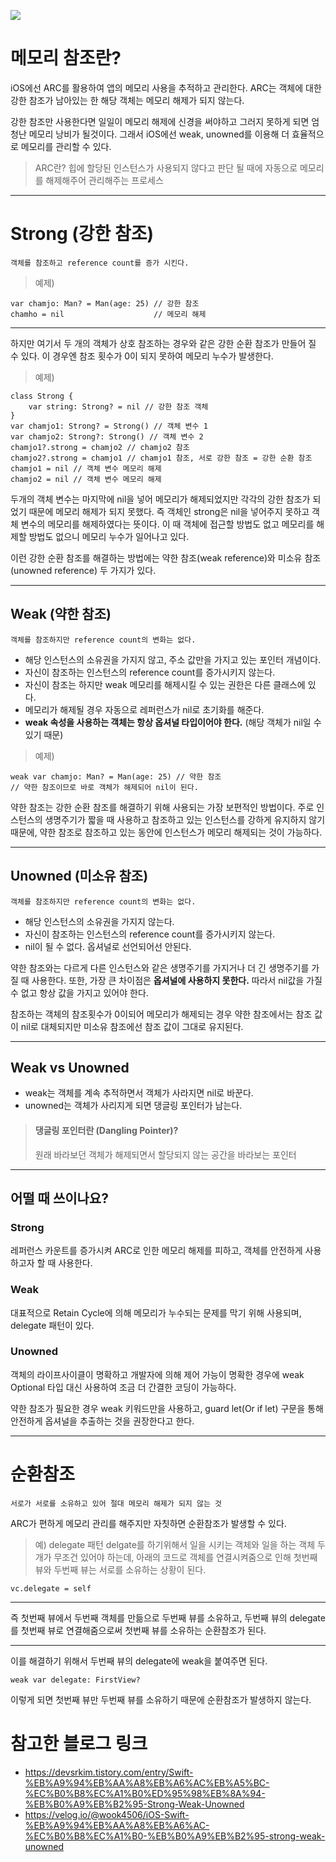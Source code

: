 ![](https://velog.velcdn.com/images/blooper20/post/b7844338-3d2c-495b-b2ef-b2965f89cb58/image.png)

# 메모리 참조란?

iOS에선 ARC를 활용하여 앱의 메모리 사용을 추적하고 관리한다.
ARC는 객체에 대한 강한 참조가 남아있는 한 해당 객체는 메모리 해제가 되지 않는다.

강한 참조만 사용한다면 일일이 메모리 해제에 신경을 써야하고 그러지 못하게 되면 엄청난 메모리 낭비가 될것이다.
그래서 iOS에선 weak, unowned를 이용해 더 효율적으로 메모리를 관리할 수 있다.

> ARC란?
> 힙에 할당된 인스턴스가 사용되지 않다고 판단 될 때에 자동으로 메모리를 해제해주어 관리해주는 프로세스

---

# Strong (강한 참조)

```
객체를 참조하고 reference count를 증가 시킨다.
```

> 예제)

```
var chamjo: Man? = Man(age: 25) // 강한 참조
chamho = nil 					// 메모리 해제
```

---

하지만 여기서 두 개의 객체가 상호 참조하는 경우와 같은 강한 순환 참조가 만들어 질 수 있다.
이 경우엔 참조 횟수가 0이 되지 못하여 메모리 누수가 발생한다.

> 예제)

```
class Strong {
	var string: Strong? = nil // 강한 참조 객체
}
var chamjo1: Strong? = Strong() // 객체 변수 1
var chamjo2: Strong?: Strong() // 객체 변수 2
chamjo1?.strong = chamjo2 // chamjo2 참조
chamjo2?.strong = chamjo1 // chamjo1 참조, 서로 강한 참조 = 강한 순환 참조
chamjo1 = nil // 객체 변수 메모리 해제
chamjo2 = nil // 객체 변수 메모리 해제
```

두개의 객체 변수는 마지막에 nil을 넣어 메모리가 해제되었지만 각각의 강한 참조가 되었기 때문에 메모리 해제가 되지 못했다.
즉 객체인 strong은 nil을 넣어주지 못하고 객체 변수의 메모리를 해제하였다는 뜻이다.
이 때 객체에 접근할 방법도 없고 메모리를 해제할 방법도 없으니 메모리 누수가 일어나고 있다.

이런 강한 순환 참조를 해결하는 방법에는 약한 참조(weak reference)와 미소유 참조(unowned reference) 두 가지가 있다.

---

## Weak (약한 참조)

```
객체를 참조하지만 reference count의 변화는 없다.
```

- 해당 인스턴스의 소유권을 가지지 않고, 주소 값만을 가지고 있는 포인터 개념이다.
- 자신이 참조하는 인스턴스의 reference count를 증가시키지 않는다.
- 자신이 참조는 하지만 weak 메모리를 해제시킬 수 있는 권한은 다른 클래스에 있다.
- 메모리가 해제될 경우 자동으로 레퍼런스가 nil로 초기화를 해준다.
- **weak 속성을 사용하는 객체는 항상 옵셔널 타입이어야 한다.** (해당 객체가 nil일 수 있기 때문)

> 예제)

```
weak var chamjo: Man? = Man(age: 25) // 약한 참조
// 약한 참조이므로 바로 객체가 해제되어 nil이 된다.
```

약한 참조는 강한 순환 참조를 해결하기 위해 사용되는 가장 보편적인 방법이다.
주로 인스턴스의 생명주기가 짧을 때 사용하고 참조하고 있는 인스턴스를 강하게 유지하지 않기 때문에, 약한 참조로 참조하고 있는 동안에 인스턴스가 메모리 해제되는 것이 가능하다.

---

## Unowned (미소유 참조)

```
객체를 참조하지만 reference count의 변화는 없다.
```

- 해당 인스턴스의 소유권을 가지지 않는다.
- 자신이 참조하는 인스턴스의 reference count를 증가시키지 않는다.
- nil이 될 수 없다. 옵셔널로 선언되어선 안된다.

약한 참조와는 다르게 다른 인스턴스와 같은 생명주기를 가지거나 더 긴 생명주기를 가질 때 사용한다.
또한, 가장 큰 차이점은 **옵셔널에 사용하지 못한다.**
따라서 nil값을 가질 수 없고 항상 값을 가지고 있어야 한다.

참조하는 객체의 참조횟수가 0이되어 메모리가 해제되는 경우 약한 참조에서는 참조 값이 nil로 대체되지만 미소유 참조에선 참조 값이 그대로 유지된다.

---

## Weak vs Unowned

- weak는 객체를 계속 추적하면서 객체가 사라지면 nil로 바꾼다.
- unowned는 객체가 사리지게 되면 댕글링 포인터가 남는다.

> #### 댕글링 포인터란 (Dangling Pointer)?
>
> 원래 바라보던 객체가 해제되면서 할당되지 않는 공간을 바라보는 포인터

---

## 어떨 때 쓰이나요?

### Strong

레퍼런스 카운트를 증가시켜 ARC로 인한 메모리 해제를 피하고, 객체를 안전하게 사용하고자 할 때 사용한다.

### Weak

대표적으로 Retain Cycle에 의해 메모리가 누수되는 문제를 막기 위해 사용되며, delegate 패턴이 있다.

### Unowned

객체의 라이프사이클이 명확하고 개발자에 의해 제어 가능이 명확한 경우에 weak Optional 타입 대신 사용하여 조금 더 간결한 코딩이 가능하다.

약한 참조가 필요한 경우 weak 키워드만을 사용하고, guard let(Or if let) 구문을 통해 안전하게 옵셔널을 추출하는 것을 권장한다고 한다.

---

# 순환참조

```
서로가 서로를 소유하고 있어 절대 메모리 해제가 되지 않는 것
```

ARC가 편하게 메모리 관리를 해주지만 자칫하면 순환참조가 발생할 수 있다.

> 예) delegate 패턴
> delgate를 하기위해서 일을 시키는 객체와 일을 하는 객체 두 개가 무조건 있어야 하는데,
> 아래의 코드로 객체를 연결시켜줌으로 인해 첫번째 뷰와 두번째 뷰는 서로를 소유하는 상황이 된다.

```
vc.delegate = self
```

---

즉 첫번째 뷰에서 두번째 객체를 만듦으로 두번째 뷰를 소유하고, 두번째 뷰의 delegate를 첫번째 뷰로 연결해줌으로써 첫번째 뷰를 소유하는 순환참조가 된다.

---

이를 해결하기 위해서 두번째 뷰의 delegate에 weak을 붙여주면 된다.

```
weak var delegate: FirstView?
```

이렇게 되면 첫번째 뷰만 두번째 뷰를 소유하기 때문에 순환참조가 발생하지 않는다.

# 참고한 블로그 링크

- https://devsrkim.tistory.com/entry/Swift-%EB%A9%94%EB%AA%A8%EB%A6%AC%EB%A5%BC-%EC%B0%B8%EC%A1%B0%ED%95%98%EB%8A%94-%EB%B0%A9%EB%B2%95-Strong-Weak-Unowned
- https://velog.io/@wook4506/iOS-Swift-%EB%A9%94%EB%AA%A8%EB%A6%AC-%EC%B0%B8%EC%A1%B0-%EB%B0%A9%EB%B2%95-strong-weak-unowned
